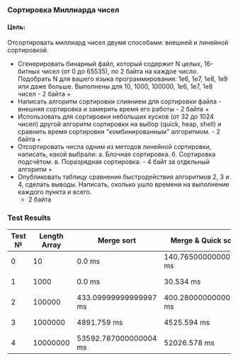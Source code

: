 ### Сортировка Миллиарда чисел

#### Цель:

Отсортировать миллиард чисел двумя способами: внешней и линейной сортировкой.

* Сгенерировать бинарный файл, который содержит N целых, 16-битных чисел (от 0
  до 65535), по 2 байта на каждое число. Подобрать N для вашего языка
  программирования: 1e6, 1e7, 1e8, 1e9 или даже больше. Выполнены для 10, 1000,
  100000, 1e6, 1e7, 1e8 чисел - 2 байта +
* Написать алгоритм сортировки слиянием для сортировки файла - внешняя
  сортировка и замерить время его работы - 2 байта +
* Использовать для сортировки небольших кусков (от 32 до 1024 чисел) другой
  алгоритм сортировки на выбор (quick, heap, shell) и сравнить время
  сортировки "комбинированным" алгоритмом. - 2 байта +
* Отсортировать числа одним из методов линейной сортировки, написать, какой
  выбрали: а. Блочная сортировка. б. Сортировка подсчётом. в. Поразрядная
  сортировка. - 4 байт за отдельный алгоритм +
* Опубликовать таблицу сравнения быстродействия алгоритмов 2, 3 и 4, сделать
  выводы. Написать, сколько ушло времени на выполнение каждого пункта и всего.
  - 2 байта

### Test Results

|Test №|Length Array|Merge sort|Merge & Quick sort|Counting sort|Radix sort|Bucket sort|
|---|---|---|---|---|---|---|
|0|10|0.0 ms|140.76500000000001 ms|130.446 ms|144.798 ms|132.166 ms|
|1|1000|0.0 ms|30.534 ms|28.535999999999998 ms|32.742 ms|30.607 ms|
|2|100000|433.09999999999997 ms|400.28000000000003 ms|132.775 ms|171.37199999999999 ms|140.344 ms|
|3|1000000|4891.759 ms|4525.594 ms|1225.8960000000002 ms|1672.654 ms|1220.92 ms|
|4|10000000|53592.787000000004 ms|52026.578 ms|12727.329 ms|17461.295 ms|12824.964 ms|